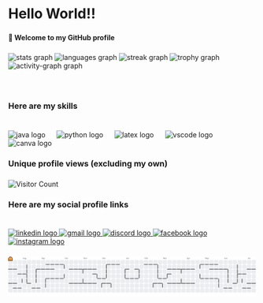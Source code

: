 <h1 align="left">Hello World!!</h1>

###

<h4 align="left">👋 Welcome to my GitHub profile</h4>

###

<div align="left">
  <img src="https://github-readme-stats.vercel.app/api?username=ari-yan7&hide_title=false&hide_rank=false&show_icons=true&include_all_commits=true&count_private=true&disable_animations=false&theme=highcontrast&locale=en&hide_border=false&order=1" height="200" alt="stats graph"  />
  <img src="https://github-readme-stats.vercel.app/api/top-langs?username=ari-yan7&locale=en&hide_title=false&layout=compact&card_width=320&langs_count=5&theme=highcontrast&hide_border=false&order=2" height="172" alt="languages graph"  />
  <img src="https://streak-stats.demolab.com?user=ari-yan7&locale=en&mode=daily&theme=highcontrast&hide_border=false&border_radius=7&date_format=j%20M%5B%20Y%5D&order=3" height="188" alt="streak graph"  />
  <img src="https://github-profile-trophy.vercel.app?username=ari-yan7&theme=juicyfresh&column=4&row=2&margin-w=95&margin-h=8&no-bg=true&no-frame=false&order=4" height="150" alt="trophy graph"  />
  <img src="https://github-readme-activity-graph.vercel.app/graph?username=ari-yan7&radius=16&theme=high-contrast&area=true&order=5&custom_title=My%20Contribution%20Graph" height="300" alt="activity-graph graph"  />
</div>

###

<br clear="both">

<h3 align="left">Here are my skills</h3>

###

<br clear="both">

<div align="left">
  <img src="https://cdn.jsdelivr.net/gh/devicons/devicon/icons/java/java-original.svg" height="40" alt="java logo"  />
  <img width="15" />
  <img src="https://cdn.jsdelivr.net/gh/devicons/devicon/icons/python/python-original.svg" height="40" alt="python logo"  />
  <img width="15" />
  <img src="https://cdn.jsdelivr.net/gh/devicons/devicon/icons/latex/latex-original.svg" height="40" alt="latex logo"  />
  <img width="15" />
  <img src="https://cdn.jsdelivr.net/gh/devicons/devicon/icons/vscode/vscode-original.svg" height="40" alt="vscode logo"  />
  <img width="15" />
  <img src="https://cdn.jsdelivr.net/gh/devicons/devicon/icons/canva/canva-original.svg" height="40" alt="canva logo"  />
</div>

###

<h3 align="left">Unique profile views (excluding my own)</h3>

###

<div align="left">
  <img src="https://visitor-badge.laobi.icu/badge?page_id=ari-yan7.ari-yan7&left_color=gray&right_color=blue" alt="Visitor Count" />
</div>

###

<h3 align="left">Here are my social profile links</h3>

###

<br clear="both">

<div align="left">
  <a href="https://www.linkedin.com/in/mubtasimariyan/" target="_blank">
    <img src="https://raw.githubusercontent.com/maurodesouza/profile-readme-generator/master/src/assets/icons/social/linkedin/default.svg" width="52" height="40" alt="linkedin logo"  />
  </a>
  <a href="#ariyanmubtasim@gmail.com" onclick="this.href='mailto:'+this.href.substring(1);prompt('Copy my email:',this.href.substring(1));return false;">
    <img src="https://raw.githubusercontent.com/maurodesouza/profile-readme-generator/master/src/assets/icons/social/gmail/default.svg" width="52" height="40" alt="gmail logo"  />
  </a>
  <a href="https://discord.com/users/817029638114902037" target="_blank">
    <img src="https://raw.githubusercontent.com/maurodesouza/profile-readme-generator/master/src/assets/icons/social/discord/default.svg" width="52" height="40" alt="discord logo"  />
  </a>
  <a href="https://www.facebook.com/share/1KVeuKJHEs/?mibextid=qi2Omg" target="_blank">
    <img src="https://raw.githubusercontent.com/maurodesouza/profile-readme-generator/master/src/assets/icons/social/facebook/default.svg" width="52" height="40" alt="facebook logo"  />
  </a>
  <a href="https://www.instagram.com/ari.yan_07?igsh=MXU5eWN4czJwazFzbA==" target="_blank">
    <img src="https://raw.githubusercontent.com/maurodesouza/profile-readme-generator/master/src/assets/icons/social/instagram/default.svg" width="52" height="40" alt="instagram logo"  />
  </a>
</div>

###

<picture>
  <source media="(prefers-color-scheme: dark)" srcset="https://raw.githubusercontent.com/ari-yan7/ari-yan7/output/pacman-contribution-graph-dark.svg">
  <source media="(prefers-color-scheme: light)" srcset="https://raw.githubusercontent.com/ari-yan7/ari-yan7/output/pacman-contribution-graph.svg">
  <img alt="pacman contribution graph" src="https://raw.githubusercontent.com/ari-yan7/ari-yan7/output/pacman-contribution-graph.svg">
</picture>

###
